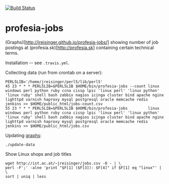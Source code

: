 [![Build Status](https://travis-ci.org/jreisinger/profesia-jobs.svg?branch=master)](https://travis-ci.org/jreisinger/profesia-jobs)

profesia-jobs
=============

(Graphs)[http://jreisinger.github.io/profesia-jobs/] showing number of job
postings at (profesia.sk)[http://profesia.sk] containing certain technical
terms.

Installation -- see `.travis.yml`.

Collecting data (run from crontab on a server):

    PERL5LIB='/home/jreisinger/perl5/lib/perl5'
    45 23 * * * PERL5LIB=$PERL5LIB $HOME/bin/profesia-jobs --count linux windows perl python ruby ccna cissp lpic 'linux perl' 'linux python' 'linux ruby' shell bash zabbix nagios icinga cluster bind apache nginx lighttpd varnish haproxy mysql postgresql oracle memcache redis jenkins >> $HOME/public_html/jobs-count.csv
    55 23 * * * PERL5LIB=$PERL5LIB $HOME/bin/profesia-jobs         linux windows perl python ruby ccna cissp lpic 'linux perl' 'linux python' 'linux ruby' shell bash zabbix nagios icinga cluster bind apache nginx lighttpd varnish haproxy mysql postgresql oracle memcache redis jenkins >> $HOME/public_html/jobs.csv

Updating [graphs](http://jreisinger.github.io/profesia-jobs):

    ./update-data

Show Linux shops and job titles

    wget http://ist.ac.at/~jreisinger/jobs.csv -O - | \
    perl -F';' -alne 'print "$F[1] ($F[3]): $F[4]" if $F[1] eq "linux"' | \
    sort | uniq | less

